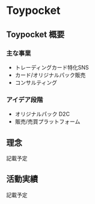 # Toypocket
## Toypocket 概要
### 主な事業
- トレーディングカード特化SNS
- カード/オリジナルパック販売
- コンサルティング

### アイデア段階
- オリジナルパック D2C
- 販売/売買プラットフォーム

## 理念
記載予定

## 活動実績
記載予定
